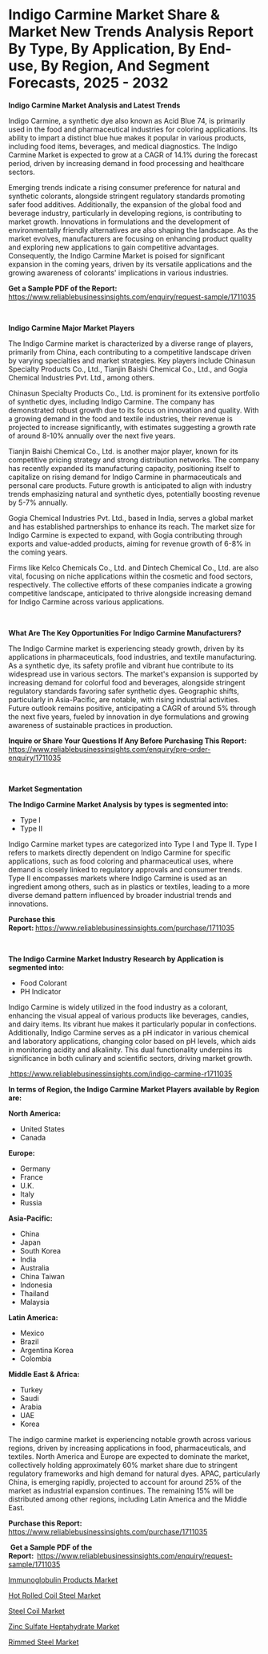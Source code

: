 <p><h1>Indigo Carmine Market Share & Market New Trends Analysis Report By Type, By Application, By End-use, By Region, And Segment Forecasts, 2025 - 2032</h1></p><p><strong>Indigo Carmine Market Analysis and Latest Trends</strong></p>
<p><p>Indigo Carmine, a synthetic dye also known as Acid Blue 74, is primarily used in the food and pharmaceutical industries for coloring applications. Its ability to impart a distinct blue hue makes it popular in various products, including food items, beverages, and medical diagnostics. The Indigo Carmine Market is expected to grow at a CAGR of 14.1% during the forecast period, driven by increasing demand in food processing and healthcare sectors. </p><p>Emerging trends indicate a rising consumer preference for natural and synthetic colorants, alongside stringent regulatory standards promoting safer food additives. Additionally, the expansion of the global food and beverage industry, particularly in developing regions, is contributing to market growth. Innovations in formulations and the development of environmentally friendly alternatives are also shaping the landscape. As the market evolves, manufacturers are focusing on enhancing product quality and exploring new applications to gain competitive advantages. Consequently, the Indigo Carmine Market is poised for significant expansion in the coming years, driven by its versatile applications and the growing awareness of colorants' implications in various industries.</p></p>
<p><strong>Get a Sample PDF of the Report:&nbsp;</strong> <a href="https://www.reliablebusinessinsights.com/enquiry/request-sample/1711035?utm_campaign=84&utm_medium=2&utm_source=Github&utm_content=ia&utm_term=27032025&utm_id=indigo-carmine">https://www.reliablebusinessinsights.com/enquiry/request-sample/1711035</a></p>
<p>&nbsp;</p>
<p><strong>Indigo Carmine Major Market Players</strong></p>
<p><p>The Indigo Carmine market is characterized by a diverse range of players, primarily from China, each contributing to a competitive landscape driven by varying specialties and market strategies. Key players include Chinasun Specialty Products Co., Ltd., Tianjin Baishi Chemical Co., Ltd., and Gogia Chemical Industries Pvt. Ltd., among others.</p><p>Chinasun Specialty Products Co., Ltd. is prominent for its extensive portfolio of synthetic dyes, including Indigo Carmine. The company has demonstrated robust growth due to its focus on innovation and quality. With a growing demand in the food and textile industries, their revenue is projected to increase significantly, with estimates suggesting a growth rate of around 8-10% annually over the next five years.</p><p>Tianjin Baishi Chemical Co., Ltd. is another major player, known for its competitive pricing strategy and strong distribution networks. The company has recently expanded its manufacturing capacity, positioning itself to capitalize on rising demand for Indigo Carmine in pharmaceuticals and personal care products. Future growth is anticipated to align with industry trends emphasizing natural and synthetic dyes, potentially boosting revenue by 5-7% annually.</p><p>Gogia Chemical Industries Pvt. Ltd., based in India, serves a global market and has established partnerships to enhance its reach. The market size for Indigo Carmine is expected to expand, with Gogia contributing through exports and value-added products, aiming for revenue growth of 6-8% in the coming years.</p><p>Firms like Kelco Chemicals Co., Ltd. and Dintech Chemical Co., Ltd. are also vital, focusing on niche applications within the cosmetic and food sectors, respectively. The collective efforts of these companies indicate a growing competitive landscape, anticipated to thrive alongside increasing demand for Indigo Carmine across various applications.</p></p>
<p>&nbsp;</p>
<p><strong>What Are The Key Opportunities For Indigo Carmine Manufacturers?</strong></p>
<p><p>The Indigo Carmine market is experiencing steady growth, driven by its applications in pharmaceuticals, food industries, and textile manufacturing. As a synthetic dye, its safety profile and vibrant hue contribute to its widespread use in various sectors. The market's expansion is supported by increasing demand for colorful food and beverages, alongside stringent regulatory standards favoring safer synthetic dyes. Geographic shifts, particularly in Asia-Pacific, are notable, with rising industrial activities. Future outlook remains positive, anticipating a CAGR of around 5% through the next five years, fueled by innovation in dye formulations and growing awareness of sustainable practices in production.</p></p>
<p><strong>Inquire or Share Your Questions If Any Before Purchasing This Report:</strong> <a href="https://www.reliablebusinessinsights.com/enquiry/pre-order-enquiry/1711035?utm_campaign=84&utm_medium=2&utm_source=Github&utm_content=ia&utm_term=27032025&utm_id=indigo-carmine">https://www.reliablebusinessinsights.com/enquiry/pre-order-enquiry/1711035</a></p>
<p>&nbsp;</p>
<p><strong>Market Segmentation</strong></p>
<p><strong>The Indigo Carmine Market Analysis by types is segmented into:</strong></p>
<p><ul><li>Type I</li><li>Type II</li></ul></p>
<p><p>Indigo Carmine market types are categorized into Type I and Type II. Type I refers to markets directly dependent on Indigo Carmine for specific applications, such as food coloring and pharmaceutical uses, where demand is closely linked to regulatory approvals and consumer trends. Type II encompasses markets where Indigo Carmine is used as an ingredient among others, such as in plastics or textiles, leading to a more diverse demand pattern influenced by broader industrial trends and innovations.</p></p>
<p><strong>Purchase this Report:&nbsp;</strong><a href="https://www.reliablebusinessinsights.com/purchase/1711035?utm_campaign=84&utm_medium=2&utm_source=Github&utm_content=ia&utm_term=27032025&utm_id=indigo-carmine">https://www.reliablebusinessinsights.com/purchase/1711035</a></p>
<p>&nbsp;</p>
<p><strong>The Indigo Carmine Market Industry Research by Application is segmented into:</strong></p>
<p><ul><li>Food Colorant</li><li>PH Indicator</li></ul></p>
<p><p>Indigo Carmine is widely utilized in the food industry as a colorant, enhancing the visual appeal of various products like beverages, candies, and dairy items. Its vibrant hue makes it particularly popular in confections. Additionally, Indigo Carmine serves as a pH indicator in various chemical and laboratory applications, changing color based on pH levels, which aids in monitoring acidity and alkalinity. This dual functionality underpins its significance in both culinary and scientific sectors, driving market growth.</p></p>
<p><a href="https://www.reliablebusinessinsights.com/indigo-carmine-r1711035?utm_campaign=84&utm_medium=2&utm_source=Github&utm_content=ia&utm_term=27032025&utm_id=indigo-carmine">&nbsp;https://www.reliablebusinessinsights.com/indigo-carmine-r1711035</a></p>
<p><strong>In terms of Region, the Indigo Carmine Market Players available by Region are:</strong></p>
<p>
    <p> <strong> North America: </strong>
        <ul>
            <li>United States</li>
            <li>Canada</li>
        </ul>
        </p> 
    <p> <strong> Europe: </strong>
        <ul>
            <li>Germany</li>
            <li>France</li>
            <li>U.K.</li>
            <li>Italy</li>
            <li>Russia</li>
        </ul>
        </p> 
    <p> <strong> Asia-Pacific: </strong>
        <ul>
            <li>China</li>
            <li>Japan</li>
            <li>South Korea</li>
            <li>India</li>
            <li>Australia</li>
            <li>China Taiwan</li>
            <li>Indonesia</li>
            <li>Thailand</li>
            <li>Malaysia</li>
        </ul>
        </p> 
    <p> <strong> Latin America: </strong>
        <ul>
            <li>Mexico</li>
            <li>Brazil</li>
            <li>Argentina Korea</li>
            <li>Colombia</li>
        </ul>
        </p> 
    <p> <strong> Middle East & Africa: </strong>
        <ul>
            <li>Turkey</li>
            <li>Saudi</li>
            <li>Arabia</li>
            <li>UAE</li>
            <li>Korea</li>
        </ul>
    </p>
    </p>
<p><p>The indigo carmine market is experiencing notable growth across various regions, driven by increasing applications in food, pharmaceuticals, and textiles. North America and Europe are expected to dominate the market, collectively holding approximately 60% market share due to stringent regulatory frameworks and high demand for natural dyes. APAC, particularly China, is emerging rapidly, projected to account for around 25% of the market as industrial expansion continues. The remaining 15% will be distributed among other regions, including Latin America and the Middle East.</p></p>
<p><strong>Purchase this Report: </strong><a href="https://www.reliablebusinessinsights.com/purchase/1711035?utm_campaign=84&utm_medium=2&utm_source=Github&utm_content=ia&utm_term=27032025&utm_id=indigo-carmine">https://www.reliablebusinessinsights.com/purchase/1711035</a></p>
<p>&nbsp;<strong>Get a Sample PDF of the Report:&nbsp;&nbsp;</strong><a href="https://www.reliablebusinessinsights.com/enquiry/request-sample/1711035?utm_campaign=84&utm_medium=2&utm_source=Github&utm_content=ia&utm_term=27032025&utm_id=indigo-carmine">https://www.reliablebusinessinsights.com/enquiry/request-sample/1711035</a></p>
<p><strong></strong></p>
<p><p><a href="https://github.com/SanjidaKhan901/Market-Research-Report-List-2/blob/main/immunoglobulin-products-market.md?utm_campaign=84&utm_medium=2&utm_source=Github&utm_content=ia&utm_term=27032025&utm_id=indigo-carmine">Immunoglobulin Products Market</a></p><p><a href="https://github.com/sionepeppess/Market-Research-Report-List-1/blob/main/hot-rolled-coil-steel-market.md?utm_campaign=84&utm_medium=2&utm_source=Github&utm_content=ia&utm_term=27032025&utm_id=indigo-carmine">Hot Rolled Coil Steel Market</a></p><p><a href="https://github.com/tamvrosiya/Market-Research-Report-List-6/blob/main/steel-coil-market.md?utm_campaign=84&utm_medium=2&utm_source=Github&utm_content=ia&utm_term=27032025&utm_id=indigo-carmine">Steel Coil Market</a></p><p><a href="https://github.com/AngelaWalsh696/Market-Research-Report-List-2/blob/main/zinc-sulfate-heptahydrate-market.md?utm_campaign=84&utm_medium=2&utm_source=Github&utm_content=ia&utm_term=27032025&utm_id=indigo-carmine">Zinc Sulfate Heptahydrate Market</a></p><p><a href="https://github.com/pizolina/Market-Research-Report-List-7/blob/main/rimmed-steel-market.md?utm_campaign=84&utm_medium=2&utm_source=Github&utm_content=ia&utm_term=27032025&utm_id=indigo-carmine">Rimmed Steel Market</a></p></p>